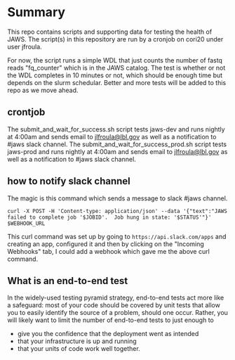 # Summary
This repo contains scripts and supporting data for testing the health of JAWS. The script(s) in this repository are run by a cronjob on cori20 under user jfroula.

For now, the script runs a simple WDL that just counts the number of fastq reads "fq_counter" which is in the JAWS catalog.  The test is whether or not the WDL completes in 10 minutes or not, which should be enough time but depends on the slurm schedular.  Better and more tests will be added to this repo as we move ahead.

## crontjob
The submit_and_wait_for_success.sh script tests jaws-dev and runs nightly at 4:00am and sends email to jlfroula@lbl.gov as well as a notification to #jaws slack channel.
The submit_and_wait_for_success_prod.sh script tests jaws-prod and runs nightly at 4:00am and sends email to jlfroula@lbl.gov as well as a notification to #jaws slack channel.

## how to notify slack channel
The magic is this command which sends a message to slack #jaws channel.  
```
curl -X POST -H 'Content-type: application/json' --data '{"text":"JAWS failed to complete job '$JOBID'.  Job hung in state: '$STATUS'"}' $WEBHOOK_URL
```

This curl command was set up by going to 
`https://api.slack.com/apps` and creating an app, configured it and then by clicking on the "Incoming Webhooks" tab, I could add a webhook which gave me the above curl command.

## What is an end-to-end test
In the widely-used testing pyramid strategy, end-to-end tests act more like a safeguard: most of your code should be covered by unit tests that allow you to easily identify the source of a problem, should one occur. Rather, you will likely want to limit the number of end-to-end tests to just enough to 
* give you the confidence that the deployment went as intended
* that your infrastructure is up and running 
* that your units of code work well together.
